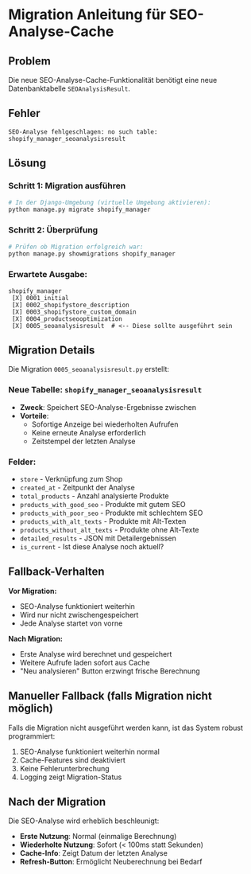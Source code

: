 # Migration Anleitung für SEO-Analyse-Cache

## Problem
Die neue SEO-Analyse-Cache-Funktionalität benötigt eine neue Datenbanktabelle `SEOAnalysisResult`.

## Fehler
```
SEO-Analyse fehlgeschlagen: no such table: shopify_manager_seoanalysisresult
```

## Lösung

### Schritt 1: Migration ausführen
```bash
# In der Django-Umgebung (virtuelle Umgebung aktivieren):
python manage.py migrate shopify_manager
```

### Schritt 2: Überprüfung
```bash
# Prüfen ob Migration erfolgreich war:
python manage.py showmigrations shopify_manager
```

### Erwartete Ausgabe:
```
shopify_manager
 [X] 0001_initial
 [X] 0002_shopifystore_description  
 [X] 0003_shopifystore_custom_domain
 [X] 0004_productseooptimization
 [X] 0005_seoanalysisresult  # <-- Diese sollte ausgeführt sein
```

## Migration Details

Die Migration `0005_seoanalysisresult.py` erstellt:

### Neue Tabelle: `shopify_manager_seoanalysisresult`
- **Zweck**: Speichert SEO-Analyse-Ergebnisse zwischen
- **Vorteile**: 
  - Sofortige Anzeige bei wiederholten Aufrufen
  - Keine erneute Analyse erforderlich
  - Zeitstempel der letzten Analyse

### Felder:
- `store` - Verknüpfung zum Shop
- `created_at` - Zeitpunkt der Analyse  
- `total_products` - Anzahl analysierte Produkte
- `products_with_good_seo` - Produkte mit gutem SEO
- `products_with_poor_seo` - Produkte mit schlechtem SEO
- `products_with_alt_texts` - Produkte mit Alt-Texten
- `products_without_alt_texts` - Produkte ohne Alt-Texte
- `detailed_results` - JSON mit Detailergebnissen
- `is_current` - Ist diese Analyse noch aktuell?

## Fallback-Verhalten

**Vor Migration:** 
- SEO-Analyse funktioniert weiterhin
- Wird nur nicht zwischengespeichert
- Jede Analyse startet von vorne

**Nach Migration:**
- Erste Analyse wird berechnet und gespeichert
- Weitere Aufrufe laden sofort aus Cache
- "Neu analysieren" Button erzwingt frische Berechnung

## Manueller Fallback (falls Migration nicht möglich)

Falls die Migration nicht ausgeführt werden kann, ist das System robust programmiert:

1. SEO-Analyse funktioniert weiterhin normal
2. Cache-Features sind deaktiviert  
3. Keine Fehlerunterbrechung
4. Logging zeigt Migration-Status

## Nach der Migration

Die SEO-Analyse wird erheblich beschleunigt:
- **Erste Nutzung**: Normal (einmalige Berechnung)
- **Wiederholte Nutzung**: Sofort (< 100ms statt Sekunden)
- **Cache-Info**: Zeigt Datum der letzten Analyse
- **Refresh-Button**: Ermöglicht Neuberechnung bei Bedarf